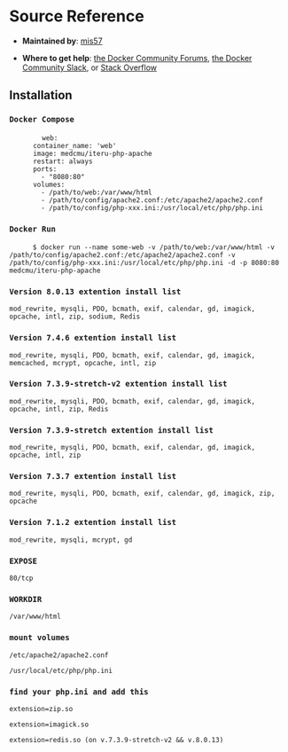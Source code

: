 <h1>Source Reference</h1>
<ul>
<li><p><strong>Maintained by</strong>:  
<a href="https://hub.docker.com/u/medcmu" rel="nofollow noopener">mis57</a></p>
</li>
<li><p><strong>Where to get help</strong>:  
<a href="https://forums.docker.com/" rel="nofollow noopener">the Docker Community Forums</a>, <a href="https://dockr.ly/slack" rel="nofollow noopener">the Docker Community Slack</a>, or <a href="https://stackoverflow.com/search?tab=newest&amp;q=docker" rel="nofollow noopener">Stack Overflow</a></p>
</li>
</ul>

<h2>Installation</h2>

<h3><code>Docker Compose</code></h3>
<pre>
       <code>web:
      container_name: 'web'
      image: medcmu/iteru-php-apache
      restart: always
      ports:
        - "8080:80"
      volumes:
        - /path/to/web:/var/www/html
        - /path/to/config/apache2.conf:/etc/apache2/apache2.conf
        - /path/to/config/php-xxx.ini:/usr/local/etc/php/php.ini</code>
</pre>

<h3><code>Docker Run</code></h3>
<pre>
     <code>$ docker run --name some-web -v /path/to/web:/var/www/html -v /path/to/config/apache2.conf:/etc/apache2/apache2.conf -v /path/to/config/php-xxx.ini:/usr/local/etc/php/php.ini -d -p 8080:80 medcmu/iteru-php-apache</code>
</pre>

<h3><code>Version 8.0.13 extention install list</code></h3>
<pre><code>mod_rewrite, mysqli, PDO, bcmath, exif, calendar, gd, imagick, opcache, intl, zip, sodium, Redis</code></pre>

<h3><code>Version 7.4.6 extention install list</code></h3>
<pre><code>mod_rewrite, mysqli, PDO, bcmath, exif, calendar, gd, imagick, memcached, mcrypt, opcache, intl, zip</code></pre>

<h3><code>Version 7.3.9-stretch-v2 extention install list</code></h3>
<pre><code>mod_rewrite, mysqli, PDO, bcmath, exif, calendar, gd, imagick, opcache, intl, zip, Redis</code></pre>

<h3><code>Version 7.3.9-stretch extention install list</code></h3>
<pre><code>mod_rewrite, mysqli, PDO, bcmath, exif, calendar, gd, imagick, opcache, intl, zip</code></pre>

<h3><code>Version 7.3.7 extention install list</code></h3>
<pre><code>mod_rewrite, mysqli, PDO, bcmath, exif, calendar, gd, imagick, zip, opcache</code></pre>

<h3><code>Version 7.1.2 extention install list</code></h3>
<pre><code>mod_rewrite, mysqli, mcrypt, gd</code></pre>

<h3><code>EXPOSE</code></h3>
<pre><code>80/tcp</code></pre>
 
<h3><code>WORKDIR</code></h3>
 <pre><code>/var/www/html</code></pre>

<h3><code>mount volumes</code></h3>
<pre><code>/etc/apache2/apache2.conf<br/>
/usr/local/etc/php/php.ini</code></pre>

<h3><code>find your php.ini and add this</code></h3>
<pre><code>extension=zip.so<br/>
extension=imagick.so<br/>
extension=redis.so (on v.7.3.9-stretch-v2 && v.8.0.13)</code></pre>